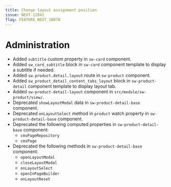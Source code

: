 ```yaml
---
title: Change layout assignment position
issue: NEXT-12841
flag: FEATURE_NEXT_10078
---
```

# Administration
* Added `subtitle` custom property in `sw-card` component.
* Added `sw_card_subtitle` block in `sw-card` component template to display a subtitle if needed.
* Added `sw.product.detail.layout` route in `sw-product` component.
* Added `sw_product_detail_content_tabs_layout` block in `sw-product-detail` component template to display layout tab.
* Added `sw-product-detail-layout` component in `src/module/sw-product/view/`.
* Deprecated `showLayoutModal` data in `sw-product-detail-base` component.
* Deprecated `onLayoutSelect` method in `product` watch property in `sw-product-detail-base` component.
* Deprecated the following computed properties in `sw-product-detail-base` component:
    * `cmsPageRepository`
    * `cmsPage`
* Deprecated the following methods in `sw-product-detail-base` component:
    * `openLayoutModal`
    * `closeLayoutModal`
    * `onLayoutSelect`
    * `openInPageBuilder`
    * `onLayoutReset`
